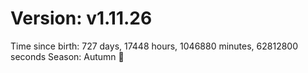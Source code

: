 # Version: v1.11.26
Time since birth: 727 days, 17448 hours, 1046880 minutes, 62812800 seconds
Season: Autumn 🍁
